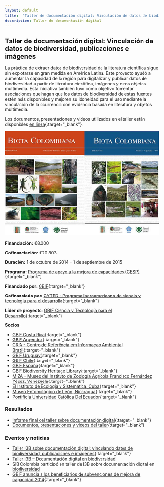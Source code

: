 ```yaml
---
layout: default
title:  "Taller de documentación digital: Vinculación de datos de biodiversidad, publicaciones e imágenes"
description: Taller de documentación digital
---
```


## Taller de documentación digital: Vinculación de datos de biodiversidad, publicaciones e imágenes

La práctica de extraer datos de biodiversidad de la literatura científica sigue sin explotarse en gran medida en América Latina. Este proyecto ayudó a aumentar la capacidad de la región para digitalizar y publicar datos de biodiversidad a partir de literatura científica, imágenes y otros objetos multimedia. Esta iniciativa también tuvo como objetivo fomentar asociaciones que hagan que los datos de biodiversidad de estas fuentes estén más disponibles y mejoren su idoneidad para el uso mediante la vinculación de la ocurrencia con evidencia basada en literatura y objetos multimedia.  

Los documentos, presentaciones y videos utilizados en el taller están disponibles [en línea](http://www.recibio.net/taller-i3b-documentacion-digital/?postTabs=2){:target="_blank"}.  

<img src="/comunidad/proyectos/images/cesp2014-documentacion-digital-biota-colombiana.jpg" width=770>

**Financiación:** €8.000

**Cofinanciación:** €20.803

**Duración:** 1 de octubre de 2014 - 1 de septiembre de 2015
 

**Programa:** [Programa de apoyo a la mejora de capacidades (CESP)](https://www.gbif.org/programme/82219){:target="_blank"}

**Financiado por:** [GBIF](http://www.gbif.org/){:target="_blank"}

**Cofinanciado por:** [CYTED - Programa Iberoamericano de ciencia y tecnologia para el desarrollo](http://www.cyted.org/){:target="_blank"}

**Líder de proyecto:** [GBIF Ciencia y Tecnología para el Desarrollo](https://www.gbif.org/country/ES/about){:target="_blank"}

**Socios:**

* [GBIF Costa Rica](https://www.gbif.org/es/country/CR/summary){:target="_blank"}
* [GBIF Argentina](http://www.sndb.mincyt.gob.ar/){:target="_blank"}
* [CRIA - Centro de Referência em Informaçao Ambiental, Brazil](http://www.cria.org.br/){:target="_blank"}
* [GBIF Uruguay](https://www.gbif.org/country/UY/about){:target="_blank"}
* [GBIF Chile](https://gbifchile.mma.gob.cl/){:target="_blank"}
* [GBIF España](https://www.gbif.org/country/ES/about){:target="_blank"}
* [GBIF Biodiversity Heritage Library](https://www.gbif.org/es/participant/366){:target="_blank"}
* [MIZA - Museo del Instituto de Zoología Agrícola Francisco Fernández Yépez, Venezuela](https://www.museodata.com/museos/85-venezuela/558-miza-francisco-fernandez-yepes.html){:target="_blank"}
* [El Instituto de Ecología y Sistemática, Cuba](https://www.ecured.cu/Instituto_de_Ecolog%C3%ADa_y_Sistem%C3%A1tica){:target="_blank"}
* [Museo Entomológico de León, Nicaragua](http://bio-nica.info/topic/index.html){:target="_blank"}
* [Pontificia Universidad Católica Del Ecuador](https://www.puce.edu.ec/){:target="_blank"}

### Resultados

- [Informe final del taller sobre documentación digital](https://assets.ctfassets.net/uo17ejk9rkwj/2kuSZiYzA8moEA0ESsmUmw/64a162fde7f30fc9447cf17341f59b7d/Final_report_of_digital_documentation_project_CESP_2014.pdf){:target="_blank"}
- [Documentos, presentaciones y videos del taller](http://www.recibio.net/taller-i3b-documentacion-digital/?postTabs=2){:target="_blank"}


### Eventos y noticias

- [Taller I3B sobre documentación digital: vinculando datos de biodiversidad, publicaciones e imágenes](https://www.gbif.org/event/82239/i3b-workshop-on-digital-documentation-linking-biodiversity-data-publications-and-images){:target="_blank"}
- [Taller I3B – Documentación digital en biodiversidad](https://biodiversidad.co/post/2014/taller-i3b-documentacion-digital/)
- [SiB Colombia participó en taller de I3B sobre documentación digital en biodiversidad](https://biodiversidad.co/post/2015/i3b-documentaci%C3%B3n-digital-biodiversidad/)
- [GBIF anuncia a los beneficiarios de subvenciones de mejora de capacidad 2014](https://www.gbif.org/news/82364/gbif-announces-2014-capacity-enhancement-grant-recipients){:target="_blank"}

